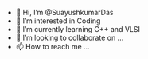 - 👋 Hi, I’m @SuayushkumarDas
- 👀 I’m interested in Coding
- 🌱 I’m currently learning C++ and VLSI
- 💞️ I’m looking to collaborate on ...
- 📫 How to reach me ...

<!---
SuayushkumarDas/SuayushkumarDas is a ✨ special ✨ repository because its `README.md` (this file) appears on your GitHub profile.
You can click the Preview link to take a look at your changes.
--->
